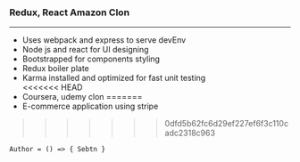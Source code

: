### Redux, React Amazon Clon 
-----
+ Uses webpack and express to serve devEnv
+ Node js and react for UI designing
+ Bootstrapped for components styling 
+ Redux boiler plate
+ Karma installed and optimized for fast unit testing  
<<<<<<< HEAD
+ Coursera, udemy clon
=======
+ E-commerce application using stripe
>>>>>>> 0dfd5b62fc6d29ef227ef6f3c110cadc2318c963

`` Author = () => { Sebtn } ``
